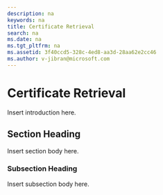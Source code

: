 ```yaml
---
description: na
keywords: na
title: Certificate Retrieval
search: na
ms.date: na
ms.tgt_pltfrm: na
ms.assetid: 3f40ccd5-328c-4ed8-aa3d-28aa62e2cc46
ms.author: v-jibran@microsoft.com
---
```

# Certificate Retrieval
Insert introduction here.

## Section Heading
Insert section body here.

### Subsection Heading
Insert subsection body here.

